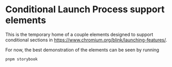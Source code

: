 # Conditional Launch Process support elements

This is the temporary home of a couple elements designed to support conditional sections in
https://www.chromium.org/blink/launching-features/.

For now, the best demonstration of the elements can be seen by running

```bash
pnpm storybook
```
